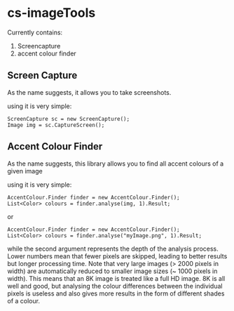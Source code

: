 # cs-imageTools

Currently contains:
1. Screencapture
2. accent colour finder

## Screen Capture
As the name suggests, it allows you to take screenshots.

using it is very simple:
```
ScreenCapture sc = new ScreenCapture();
Image img = sc.CaptureScreen();
```

## Accent Colour Finder
As the name suggests, this library allows you to find all accent colours of a given image

using it is very simple:
```
AccentColour.Finder finder = new AccentColour.Finder();
List<Color> colours = finder.analyse(img, 1).Result;
```
or
```
AccentColour.Finder finder = new AccentColour.Finder();
List<Color> colours = finder.analyse("myImage.png", 1).Result;
```
while the second argument represents the depth of the analysis process. Lower numbers mean that fewer pixels are skipped, leading to better results but longer processing time.
Note that very large images (> 2000 pixels in width) are automatically reduced to smaller image sizes (~ 1000 pixels in width). This means that an 8K image is treated like a full HD image. 8K is all well and good, but analysing the colour differences between the individual pixels is useless and also gives more results in the form of different shades of a colour.
